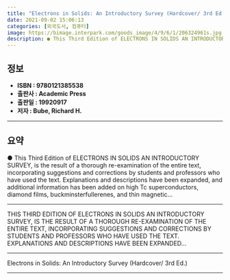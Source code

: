 ```yaml
---
title: "Electrons in Solids: An Introductory Survey (Hardcover/ 3rd Ed.)"
date: 2021-09-02 15:06:13
categories: [외국도서, 컴퓨터]
image: https://bimage.interpark.com/goods_image/4/9/6/1/206324961s.jpg
description: ● This Third Edition of ELECTRONS IN SOLIDS AN INTRODUCTORY SURVEY, is the result of a thorough re-examination of the entire text, incorporating suggestions an
---
```


## **정보**

- **ISBN : 9780121385538**
- **출판사 : Academic Press**
- **출판일 : 19920917**
- **저자 : Bube, Richard H.**

------



## **요약**

●  This Third Edition of ELECTRONS IN SOLIDS AN INTRODUCTORY SURVEY, is the result of a thorough re-examination of the entire text, incorporating suggestions and corrections by students and professors who have used the text. Explanations and descriptions have been expanded, and additional information has been added on high Tc superconductors, diamond films, buckminsterfullerenes, and thin magnetic...

------

THIS THIRD EDITION OF ELECTRONS IN SOLIDS AN INTRODUCTORY SURVEY, IS THE RESULT OF A THOROUGH RE-EXAMINATION OF THE ENTIRE TEXT, INCORPORATING SUGGESTIONS AND CORRECTIONS BY STUDENTS AND PROFESSORS WHO HAVE USED THE TEXT. EXPLANATIONS AND DESCRIPTIONS HAVE BEEN EXPANDED... 

------


Electrons in Solids: An Introductory Survey (Hardcover/ 3rd Ed.) 

------


